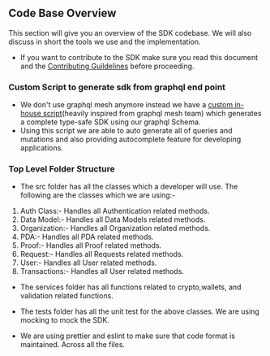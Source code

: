 ## Code Base Overview

This section will give you an overview of the SDK codebase. We will also discuss in short the tools we use and the implementation.

- If you want to contribute to the SDK make sure you read this document and the [Contributing Guildelines](CONTRIBUTING.md) before proceeding.

### Custom Script to generate sdk from graphql end point

- We don't use graphql mesh anymore instead we have a [custom in-house script](../scripts/generateSDK/generate.js)(heavily inspired from graphql mesh team) which generates a complete type-safe SDK using our graphql Schema.
- Using this script we are able to auto generate all of queries and mutations and also providing autocomplete feature for developing applications.

### Top Level Folder Structure

- The src folder has all the classes which a developer will use. The following are the classes which we are using:-

1. Auth Class:- Handles all Authentication related methods.
2. Data Model:- Handles all Data Models related methods.
3. Organization:- Handles all Organization related methods.
4. PDA:- Handles all PDA related methods.
5. Proof:- Handles all Proof related methods.
6. Request:- Handles all Requests related methods.
7. User:- Handles all User related methods.
8. Transactions:- Handles all User related methods.

- The services folder has all functions related to crypto,wallets, and validation related functions.

- The tests folder has all the unit test for the above classes. We are using mocking to mock the SDK.

- We are using prettier and eslint to make sure that code format is maintained. Across all the files.
